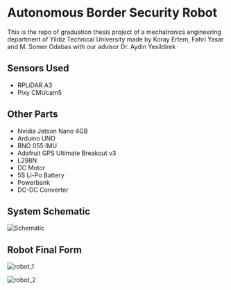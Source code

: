 # Autonomous Border Security Robot
This is the repo of graduation thesis project of a mechatronics engineering department of Yildiz Technical University made by Koray Ertem, Fahri Yasar and M. Somer Odabas with our advisor Dr. Aydin Yesildirek

## Sensors Used
* RPLiDAR A3
* Pixy CMUcam5

## Other Parts
* Nvidia Jetson Nano 4GB
* Arduino UNO
* BNO 055 IMU
* Adafruit GPS Ultimate Breakout v3
* L298N
* DC Motor
* 5S Li-Po Battery
* Powerbank
* DC-DC Converter

## System Schematic

![Schematic](https://user-images.githubusercontent.com/50784218/174727067-8c750af5-7539-48ec-8a2a-276484b899fb.png)

## Robot Final Form

![robot_1](https://user-images.githubusercontent.com/50784218/174727418-b9f0b373-0e8d-40e9-a5e1-5d4458626edf.jpg)

![robot_2](https://user-images.githubusercontent.com/50784218/174727435-02a39962-859a-498f-8946-008c5ec4e2e8.jpg)


